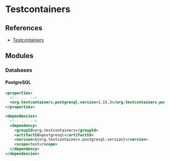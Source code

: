 # Testcontainers

<!--
https://www.youtube.com/watch?v=O968f81LTeY

https://github.com/search?o=desc&q=filename%3A.java+%22QuarkusTestResourceLifecycleManager%22&s=indexed&type=Code

https://callistaenterprise.se/blogg/teknik/2020/10/08/getting-started-with-testcontainers/

https://www.youtube.com/results?search_query=testcontainers

~/.testcontainers.properties
-->

## References

- [Testcontainers](https://www.testcontainers.org/)

## Modules

### Databases

#### PostgreSQL

```xml
<properties>
  <!-- ... -->
  <org.testcontainers.postgresql.version>1.15.3</org.testcontainers.postgresql.version>
</properties>

<dependencies>
  <!-- ... -->
  <dependency>
    <groupId>org.testcontainers</groupId>
    <artifactId>postgresql</artifactId>
    <version>${org.testcontainers.postgresql.version}</version>
    <scope>test</scope>
  </dependency>
</dependencies>
```
